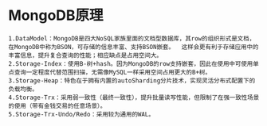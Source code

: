 # MongoDB原理 #

    1.DataModel：MongoDB是四大NoSQL家族里面的文档型数据库，其row的组织形式是文档，在MongoDB中称为BSON，可存储的信息丰富、支持BSON嵌套。  这样会更有利于存储应用中的丰富信息，提升复合查询的性能；相应缺点是占用空间大。
    2.Storage-Index：使用B-树+hash。因为MongoDB的row支持嵌套，因此在使用中可使用单点查询一定程度代替范围扫描，无需像MySQL一样采用空间占用更大的B+树。
    3.Storage-Heap：特色在于拥有内置的autoSharding分片技术，实现灵活分布式配置下的负载均衡。
    4.Storage-Trx：采用弱一致性（最终一致性），提升批量读写性能，但限制了在强一致性场景的使用（带有金钱交易的任意场景）。
    5.Storage-Trx-Undo/Redo：采用较为通用的WAL。
  
